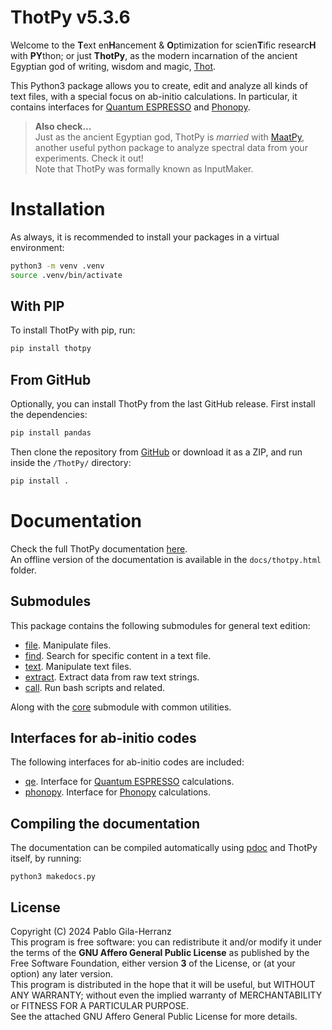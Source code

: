 # ThotPy v5.3.6

Welcome to the **T**ext en**H**ancement & **O**ptimization for scien**T**ific researc**H** with **PY**thon; or just **ThotPy**, as the modern incarnation of the ancient Egyptian god of writing, wisdom and magic, [Thot](https://en.wikipedia.org/wiki/Thoth).  

This Python3 package allows you to create, edit and analyze all kinds of text files, with a special focus on ab-initio calculations. In particular, it contains interfaces for [Quantum ESPRESSO](https://www.quantum-espresso.org/) and [Phonopy](https://phonopy.github.io/phonopy/).

> **Also check...**  
> Just as the ancient Egyptian god, ThotPy is *married* with [MaatPy](https://github.com/pablogila/MaatPy), another useful python package to analyze spectral data from your experiments. Check it out!  
> Note that ThotPy was formally known as InputMaker.  


# Installation

As always, it is recommended to install your packages in a virtual environment:  
```bash
python3 -m venv .venv
source .venv/bin/activate
```

## With PIP

To install ThotPy with pip, run:  
```bash
pip install thotpy
```

## From GitHub

Optionally, you can install ThotPy from the last GitHub release. First install the dependencies:  
```bash
pip install pandas
```

Then clone the repository from [GitHub](https://github.com/pablogila/ThotPy/) or download it as a ZIP, and run inside the `/ThotPy/` directory:  
```bash
pip install .
```


# Documentation

Check the full ThotPy documentation [here](https://pablogila.github.io/ThotPy/).  
An offline version of the documentation is available in the `docs/thotpy.html` folder.  

## Submodules

This package contains the following submodules for general text edition:
- [file](https://pablogila.github.io/ThotPy/thotpy/file.html). Manipulate files.
- [find](https://pablogila.github.io/ThotPy/thotpy/find.html). Search for specific content in a text file.
- [text](https://pablogila.github.io/ThotPy/thotpy/text.html). Manipulate text files.
- [extract](https://pablogila.github.io/ThotPy/thotpy/extract.html). Extract data from raw text strings.
- [call](https://pablogila.github.io/ThotPy/thotpy/call.html). Run bash scripts and related.

Along with the [core](https://pablogila.github.io/ThotPy/thotpy/core.html) submodule with common utilities.

## Interfaces for ab-initio codes

The following interfaces for ab-initio codes are included:
- [qe](https://pablogila.github.io/ThotPy/thotpy/qe.html). Interface for [Quantum ESPRESSO](https://www.quantum-espresso.org/) calculations.
- [phonopy](https://pablogila.github.io/ThotPy/thotpy/phonopy.html). Interface for [Phonopy](https://phonopy.github.io/phonopy/) calculations.

## Compiling the documentation

The documentation can be compiled automatically using [pdoc](https://pdoc.dev/) and ThotPy itself, by running:
```shell
python3 makedocs.py
```


## License

Copyright (C) 2024  Pablo Gila-Herranz  
This program is free software: you can redistribute it and/or modify
it under the terms of the **GNU Affero General Public License** as published
by the Free Software Foundation, either version **3** of the License, or
(at your option) any later version.  
This program is distributed in the hope that it will be useful,
but WITHOUT ANY WARRANTY; without even the implied warranty of
MERCHANTABILITY or FITNESS FOR A PARTICULAR PURPOSE.  
See the attached GNU Affero General Public License for more details.  

